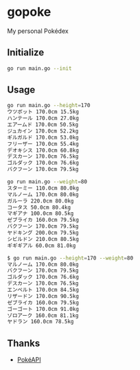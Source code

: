 # gopoke
My personal Pokédex

## Initialize
```bash
go run main.go --init
```

## Usage
```bash
go run main.go --height=170                       
ウツボット 170.0cm 15.5kg
ハンテール 170.0cm 27.0kg
エアームド 170.0cm 50.5kg
ジュカイン 170.0cm 52.2kg
ギルガルド 170.0cm 53.0kg
フリーザー 170.0cm 55.4kg
デオキシス 170.0cm 60.8kg
デスカーン 170.0cm 76.5kg
ゴルダック 170.0cm 76.6kg
バクフーン 170.0cm 79.5kg
```

``` bash
go run main.go --weight=80             
スターミー 110.0cm 80.0kg
マルノーム 170.0cm 80.0kg
ガルーラ 220.0cm 80.0kg
コータス 50.0cm 80.4kg
マギアナ 100.0cm 80.5kg
ゼブライカ 160.0cm 79.5kg
バクフーン 170.0cm 79.5kg
ヤドキング 200.0cm 79.5kg
シビルドン 210.0cm 80.5kg
ギギギアル 60.0cm 81.0kg
```

```bash
$ go run main.go --height=170 --weight=80
マルノーム 170.0cm 80.0kg
バクフーン 170.0cm 79.5kg
ゴルダック 170.0cm 76.6kg
デスカーン 170.0cm 76.5kg
エンペルト 170.0cm 84.5kg
リザードン 170.0cm 90.5kg
ゼブライカ 160.0cm 79.5kg
ゴーゴート 170.0cm 91.0kg
ゾロアーク 160.0cm 81.1kg
ヤドラン 160.0cm 78.5kg
```

## Thanks
- [PokéAPI](https://pokeapi.co/)
